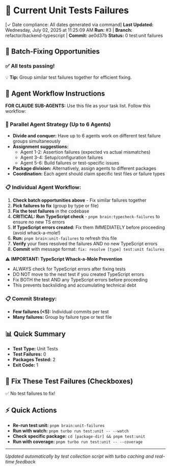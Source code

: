 # 🧪 Current Unit Tests Failures

[✓ Date compliance: All dates generated via command] **Last Updated:** Wednesday, July 02, 2025 at 11:25:09 AM
**Run:** #3 | **Branch:** refactor/backend-typescript | **Commit:** ae0d37b
**Status:** 0 test:unit failures

## 🔄 Batch-Fixing Opportunities

### ✅ All tests passing!

💡 **Tip:** Group similar test failures together for efficient fixing.

## 🤖 Agent Workflow Instructions

**FOR CLAUDE SUB-AGENTS:** Use this file as your task list. Follow this workflow:

### 🚀 Parallel Agent Strategy (Up to 6 Agents)
- **Divide and conquer:** Have up to 6 agents work on different test failure groups simultaneously
- **Assignment suggestions:**
  - Agent 1-2: Assertion failures (expected vs actual mismatches)
  - Agent 3-4: Setup/configuration failures
  - Agent 5-6: Build failures or test-specific issues
- **Package division:** Alternatively, assign agents to different packages
- **Coordination:** Each agent should claim specific test files or failure types

### 📋 Individual Agent Workflow:
1. **Check batch opportunities above** - Fix similar failures together
2. **Pick failures to fix** (group by type or file)
3. **Fix the test failures** in the codebase
4. **CRITICAL: Run TypeScript check** - `pnpm brain:typecheck-failures` to ensure no new TS errors
5. **If TypeScript errors created:** Fix them IMMEDIATELY before proceeding (avoid whack-a-mole!)
6. **Run:** `pnpm brain:unit-failures` to refresh this file
7. **Verify** your fixes resolved the failures AND no new TypeScript errors
8. **Commit** with message format: `fix: resolve [type] test:unit failures`

⚠️ **IMPORTANT: TypeScript Whack-a-Mole Prevention**
- ALWAYS check for TypeScript errors after fixing tests
- DO NOT move to the next test if you created TypeScript errors
- Fix BOTH the test AND any TypeScript errors before proceeding
- This prevents backsliding and accumulating technical debt

### 📋 Commit Strategy:
- **Few failures (<5):** Individual commits per test
- **Many failures:** Group by failure type or test file

## 📊 Quick Summary
- **Test Type:** Unit Tests
- **Test Failures:** 0
- **Packages Tested:** 2
- **Exit Code:** 1

## 🎯 Fix These Test Failures (Checkboxes)

✅ No test failures to fix!



## ⚡ Quick Actions

- **Re-run test:unit:** `pnpm brain:unit-failures`
- **Run with watch:** `pnpm turbo run test:unit -- --watch`
- **Check specific package:** `cd [package-dir] && pnpm test:unit`
- **Run with coverage:** `pnpm turbo run test:unit -- --coverage`

---
*Updated automatically by test collection script with turbo caching and real-time feedback*
